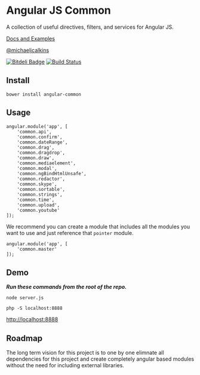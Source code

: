 # Angular JS Common

A collection of useful directives, filters, and services for Angular JS.

[Docs and Examples](http://clouddueling.github.io/angular-common/)

[@michaeljcalkins](https://twitter.com/michaeljcalkins)

[![Bitdeli Badge](https://d2weczhvl823v0.cloudfront.net/clouddueling/angular-common/trend.png)](https://bitdeli.com/free "Bitdeli Badge") [![Build Status](https://travis-ci.org/clouddueling/angular-common.png?branch=master)](https://travis-ci.org/clouddueling/angular-common)

## Install

```
bower install angular-common
```

## Usage

```
angular.module('app', [
    'common.api',
    'common.confirm',
    'common.dateRange',
    'common.drag',
    'common.dragdrop',
    'common.draw',
    'common.mediaelement',
    'common.modal',
    'common.ngBindHtmlUnsafe',
    'common.redactor',
    'common.skype',
    'common.sortable',
    'common.strings',
    'common.time',
    'common.upload',
    'common.youtube'
]);
```

We recommend you can create a module that includes all the modules you want to use and just reference that `pointer` module.

```
angular.module('app', [
    'common.master'
]);
```

## Demo

***Run these commands from the root of the repo.***

`node server.js`

`php -S localhost:8888`

<a href='http://localhost:8888'>http://localhost:8888</a>

## Roadmap

The long term vision for this project is to one by one elimnate all dependencies for this project and create completely angular based modules without the need for including external libraries.
